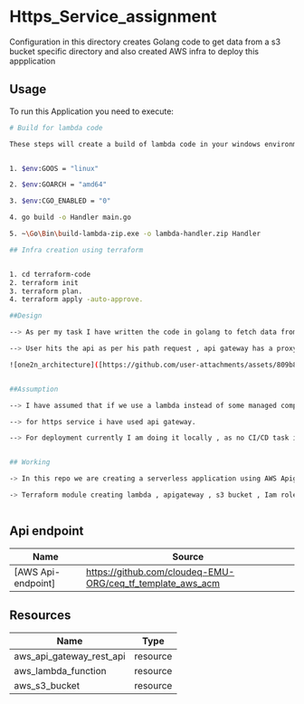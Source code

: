 # Https_Service_assignment

Configuration in this directory creates Golang code to get data from a s3 bucket specific directory and also created AWS infra to deploy this appplication

## Usage

To run this Application you need to execute:

```bash
# Build for lambda code

These steps will create a build of lambda code in your windows environment , we can also build the code build using CI/CD pipeline.


1. $env:GOOS = "linux"

2. $env:GOARCH = "amd64"

3. $env:CGO_ENABLED = "0"

4. go build -o Handler main.go

5. ~\Go\Bin\build-lambda-zip.exe -o lambda-handler.zip Handler

## Infra creation using terraform


1. cd terraform-code
2. terraform init
3. terraform plan.
4. terraform apply -auto-approve.

##Design

--> As per my task I have written the code in golang to fetch data from s3 bucket as per request path , here the design is a serverless architecture which consist api gateway for https api , lambda function to process the code and s3 bucket from where we have to fetch the data.

--> User hits the api as per his path request , api gateway has a proxy setup which handles the path structure ex. https://api/{path+} , lambda code takes the path from api and process the code to fetch data from s3.

![one2n_architecture]([https://github.com/user-attachments/assets/809b8327-fbad-476b-83cd-462a457dcf4f](https://github.com/bharatjoshi11/Https_service_assignment/blob/5077972dc4df0c8cb39f1ad992e8e9fa52e11a01/one2n_architecture.png))


##Assumption

--> I have assumed that if we use a lambda instead of some managed compute engine we can save the cost . 

--> for https service i have used api gateway.

--> For deployment currently I am doing it locally , as no CI/CD task is mentioned.


## Working

-> In this repo we are creating a serverless application using AWS Apigateway , s3 bucket and Lambda functions . Using api gateway endpoint we are triggering lambda function which have a golang code to use AWS SDK and list all the content inside our bucket according to the api path.

-> Terraform module creating lambda , apigateway , s3 bucket , Iam role for lambda and policies for bucket



```

## Api endpoint

| Name                                               | Source                                                     |
| -------------------------------------------------- | ---------------------------------------------------------- |
| <a name="AWS Api-endpoint"></a> [AWS Api-endpoint] | https://github.com/cloudeq-EMU-ORG/ceq_tf_template_aws_acm |

## Resources

| Name                     | Type     |
| ------------------------ | -------- |
| aws_api_gateway_rest_api | resource |
| aws_lambda_function      | resource |
| aws_s3_bucket            | resource |
